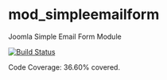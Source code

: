 # mod_simpleemailform
Joomla Simple Email Form Module

[![Build Status](https://travis-ci.org/andrewscaya/mod_simpleemailform.svg?branch=master)](https://travis-ci.org/andrewscaya/mod_simpleemailform)

Code Coverage: 36.60% covered.
